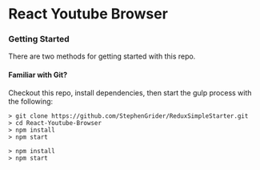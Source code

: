 # React Youtube Browser 



### Getting Started

There are two methods for getting started with this repo.

#### Familiar with Git?
Checkout this repo, install dependencies, then start the gulp process with the following:

```
> git clone https://github.com/StephenGrider/ReduxSimpleStarter.git
> cd React-Youtube-Browser
> npm install
> npm start
```



```
> npm install
> npm start
```
